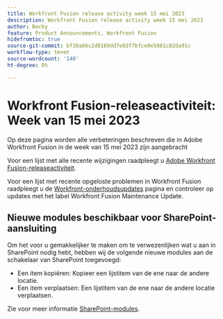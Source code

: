 ```yaml
---
title: Workfront Fusion release activity week 15 mei 2023
description: Workfront Fusion release activity week 15 mei 2023
author: Becky
feature: Product Announcements, Workfront Fusion
hidefromtoc: true
source-git-commit: bf30a66c2d8169dd7e03f7bfce0e5881c82da91c
workflow-type: tm+mt
source-wordcount: '140'
ht-degree: 0%

---
```


# Workfront Fusion-releaseactiviteit: Week van 15 mei 2023

Op deze pagina worden alle verbeteringen beschreven die in Adobe Workfront Fusion in de week van 15 mei 2023 zijn aangebracht

Voor een lijst met alle recente wijzigingen raadpleegt u [Adobe Workfront Fusion-releaseactiviteit](../../../product-announcements/product-releases/fusion-release-activity/fusion-release-activity.md).

Voor een lijst met recente opgeloste problemen in Workfront Fusion raadpleegt u de [Workfront-onderhoudsupdates](https://experienceleague.adobe.com/docs/workfront-known-issues/releases/current-updates.html) pagina en controleer op updates met het label Workfront Fusion Maintenance Update.

## Nieuwe modules beschikbaar voor SharePoint-aansluiting

Om het voor u gemakkelijker te maken om te verwezenlijken wat u aan in SharePoint nodig hebt, hebben wij de volgende nieuwe modules aan de schakelaar van SharePoint toegevoegd:

* Een item kopiëren: Kopieer een lijstitem van de ene naar de andere locatie.
* Een item verplaatsen: Een lijstitem van de ene naar de andere locatie verplaatsen.

<!-- Watch events: Trigger a scenario instantly when an item in SharePoint is added, updated, or deleted.
-->

Zie voor meer informatie [SharePoint-modules](/help/quicksilver/workfront-fusion/apps-and-their-modules/sharepoint-modules.md).
